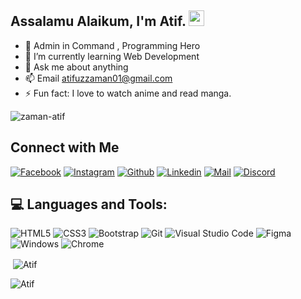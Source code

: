 <!-- welcome message -->
<h2>Assalamu Alaikum, I'm Atif. <img src="https://media.giphy.com/media/hvRJCLFzcasrR4ia7z/giphy.gif" width="25px"> </h2>


- 🔭 Admin in Command , Programming Hero
- 🌱 I’m currently learning Web Development
- 💬 Ask me about anything
- 📫 Email atifuzzaman01@gmail.com
- ⚡ Fun fact: I love to watch anime and read manga.
<p align="left"> <img src="https://komarev.com/ghpvc/?username=zaman-atif&label=Profile%20views&color=E4405F&style=flat" alt="zaman-atif" /> </p>

## Connect with Me

[![Facebook](https://img.shields.io/badge/Facebook-1877F2?style=for-the-badge&logo=facebook&logoColor=white)](https://www.facebook.com/profile.php?id=100076338617692)
[![Instagram](https://img.shields.io/badge/Instagram-E4405F?style=for-the-badge&logo=instagram&logoColor=white)](https://www.instagram.com/atif_uz_zaman_/)
[![Github](https://img.shields.io/badge/GitHub-100000?style=for-the-badge&logo=github&logoColor=white)](https://github.com/zaman-atif)
[![Linkedin](https://img.shields.io/badge/LinkedIn-0077B5?style=for-the-badge&logo=linkedin&logoColor=white)](https://www.linkedin.com/in/md-atifuzzaman-61aa9a20a/)
[![Mail](https://img.shields.io/badge/Gmail-D14836?style=for-the-badge&logo=gmail&logoColor=white)](mailto:atifuzzaman01@gmail.com)
[![Discord](https://img.shields.io/badge/Discord-7289DA?style=for-the-badge&logo=discord&logoColor=white)](https://discordapp.com/users/799855842610118667)

## 💻 Languages and Tools:

![HTML5](https://img.shields.io/badge/HTML5-E34F26?style=for-the-badge&logo=html5&logoColor=white)
![CSS3](https://img.shields.io/badge/CSS3-1572B6?style=for-the-badge&logo=css3&logoColor=white)
![Bootstrap](https://img.shields.io/badge/bootstrap-%23563D7C.svg?style=for-the-badge&logo=bootstrap&logoColor=white)
![Git](https://img.shields.io/badge/Git-F05032?style=for-the-badge&logo=git&logoColor=white)
![Visual Studio Code](https://img.shields.io/badge/Visual_Studio_Code-0078D4?style=for-the-badge&logo=visual%20studio%20code&logoColor=white)
![Figma](https://img.shields.io/badge/figma-%23F24E1E.svg?style=for-the-badge&logo=figma&logoColor=white)
![Windows](https://img.shields.io/badge/Windows-0078D6?style=for-the-badge&logo=windows&logoColor=white)
![Chrome](https://img.shields.io/badge/Google_chrome-4285F4?style=for-the-badge&logo=Google-chrome&logoColor=white)

<p>&nbsp;<img align="center" src="https://github-readme-stats.vercel.app/api?username=zaman-atif&show_icons=true&count_private=true&theme=cobalt&title_color=3cb480&locale=en" alt="Atif" /></p>

<p><img align="left" src="https://github-readme-stats.vercel.app/api/top-langs?username=zaman-atif&show_icons=true&count_private=true&theme=cobalt&title_color=3cb480&locale=en&layout=compact" alt="Atif" /></p>
